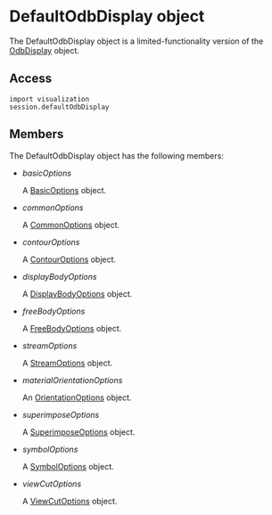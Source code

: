 # DefaultOdbDisplay object

The DefaultOdbDisplay object is a limited-functionality version of the [OdbDisplay](https://help.3ds.com/2022/english/DSSIMULIA_Established/SIMACAEKERRefMap/simaker-c-odbdisplaypyc.htm?ContextScope=all) object.

## Access

```
import visualization
session.defaultOdbDisplay
```

## Members

The DefaultOdbDisplay object has the following members:

- *basicOptions*

  A [BasicOptions](https://help.3ds.com/2022/english/DSSIMULIA_Established/SIMACAEKERRefMap/simaker-c-basicoptionspyc.htm?ContextScope=all) object.

- *commonOptions*

  A [CommonOptions](https://help.3ds.com/2022/english/DSSIMULIA_Established/SIMACAEKERRefMap/simaker-c-commonoptionspyc.htm?ContextScope=all) object.

- *contourOptions*

  A [ContourOptions](https://help.3ds.com/2022/english/DSSIMULIA_Established/SIMACAEKERRefMap/simaker-c-contouroptionspyc.htm?ContextScope=all) object.

- *displayBodyOptions*

  A [DisplayBodyOptions](https://help.3ds.com/2022/english/DSSIMULIA_Established/SIMACAEKERRefMap/simaker-c-displaybodyoptionspyc.htm?ContextScope=all) object.

- *freeBodyOptions*

  A [FreeBodyOptions](https://help.3ds.com/2022/english/DSSIMULIA_Established/SIMACAEKERRefMap/simaker-c-freebodyoptionspyc.htm?ContextScope=all) object.

- *streamOptions*

  A [StreamOptions](https://help.3ds.com/2022/english/DSSIMULIA_Established/SIMACAEKERRefMap/simaker-c-streamoptionspyc.htm?ContextScope=all) object.

- *materialOrientationOptions*

  An [OrientationOptions](https://help.3ds.com/2022/english/DSSIMULIA_Established/SIMACAEKERRefMap/simaker-c-orientationoptionspyc.htm?ContextScope=all) object.

- *superimposeOptions*

  A [SuperimposeOptions](https://help.3ds.com/2022/english/DSSIMULIA_Established/SIMACAEKERRefMap/simaker-c-superimposeoptionspyc.htm?ContextScope=all) object.

- *symbolOptions*

  A [SymbolOptions](https://help.3ds.com/2022/english/DSSIMULIA_Established/SIMACAEKERRefMap/simaker-c-symboloptionspyc.htm?ContextScope=all) object.

- *viewCutOptions*

  A [ViewCutOptions](https://help.3ds.com/2022/english/DSSIMULIA_Established/SIMACAEKERRefMap/simaker-c-viewcutoptionspyc.htm?ContextScope=all) object.